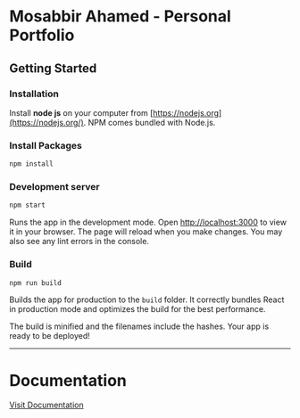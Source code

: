 # Mosabbir Ahamed - Personal Portfolio

## ****Getting Started****

### **Installation**

Install **node js** on your computer from [https://nodejs.org](https://nodejs.org/). NPM comes bundled with Node.js.

### **Install Packages**

```bash
npm install
```

### **Development server**

```bash
npm start
```

Runs the app in the development mode.
Open [http://localhost:3000](http://localhost:3000) to view it in your browser. The page will reload when you make changes. You may also see any lint errors in the console.

### **Build**

```bash
npm run build
```

Builds the app for production to the `build` folder. It correctly bundles React in production mode and optimizes the build for the best performance.

The build is minified and the filenames include the hashes. Your app is ready to be deployed!

---

# **Documentation**
[Visit Documentation](https://coderkhalid.notion.site/e312a68e3366421280ad482b66c2e4f5)